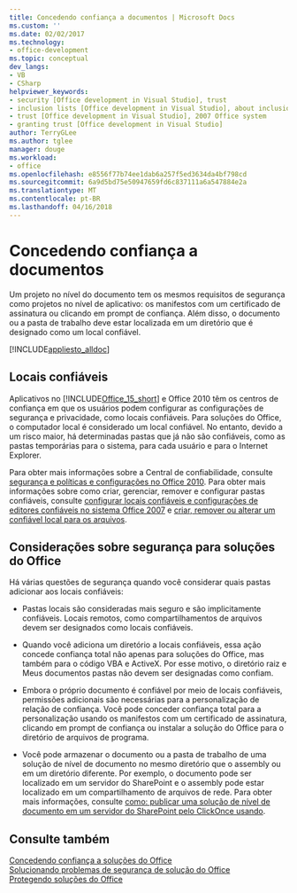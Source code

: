 ```yaml
---
title: Concedendo confiança a documentos | Microsoft Docs
ms.custom: ''
ms.date: 02/02/2017
ms.technology:
- office-development
ms.topic: conceptual
dev_langs:
- VB
- CSharp
helpviewer_keywords:
- security [Office development in Visual Studio], trust
- inclusion lists [Office development in Visual Studio], about inclusion lists
- trust [Office development in Visual Studio], 2007 Office system
- granting trust [Office development in Visual Studio]
author: TerryGLee
ms.author: tglee
manager: douge
ms.workload:
- office
ms.openlocfilehash: e8556f77b74ee1dab6a257f5ed3634da4bf798cd
ms.sourcegitcommit: 6a9d5bd75e50947659fd6c837111a6a547884e2a
ms.translationtype: MT
ms.contentlocale: pt-BR
ms.lasthandoff: 04/16/2018
---
```

# <a name="granting-trust-to-documents"></a>Concedendo confiança a documentos
  Um projeto no nível do documento tem os mesmos requisitos de segurança como projetos no nível de aplicativo: os manifestos com um certificado de assinatura ou clicando em prompt de confiança. Além disso, o documento ou a pasta de trabalho deve estar localizada em um diretório que é designado como um local confiável.  
  
 [!INCLUDE[appliesto_alldoc](../vsto/includes/appliesto-alldoc-md.md)]  
  
## <a name="trusted-locations"></a>Locais confiáveis  
 Aplicativos no [!INCLUDE[Office_15_short](../vsto/includes/office-15-short-md.md)] e Office 2010 têm os centros de confiança em que os usuários podem configurar as configurações de segurança e privacidade, como locais confiáveis. Para soluções do Office, o computador local é considerado um local confiável. No entanto, devido a um risco maior, há determinadas pastas que já não são confiáveis, como as pastas temporárias para o sistema, para cada usuário e para o Internet Explorer.  
  
 Para obter mais informações sobre a Central de confiabilidade, consulte [segurança e políticas e configurações no Office 2010](http://go.microsoft.com/fwlink/?LinkId=89202). Para obter mais informações sobre como criar, gerenciar, remover e configurar pastas confiáveis, consulte [configurar locais confiáveis e configurações de editores confiáveis no sistema Office 2007](http://go.microsoft.com/fwlink/?LinkId=89203) e [criar, remover ou alterar um confiável local para os arquivos](https://support.office.com/en-au/article/Create-remove-or-change-a-trusted-location-for-your-files-f5151879-25ea-4998-80a5-4208b3540a62).  
  
## <a name="security-considerations-for-office-solutions"></a>Considerações sobre segurança para soluções do Office  
 Há várias questões de segurança quando você considerar quais pastas adicionar aos locais confiáveis:  
  
-   Pastas locais são consideradas mais seguro e são implicitamente confiáveis. Locais remotos, como compartilhamentos de arquivos devem ser designados como locais confiáveis.  
  
-   Quando você adiciona um diretório a locais confiáveis, essa ação concede confiança total não apenas para soluções do Office, mas também para o código VBA e ActiveX. Por esse motivo, o diretório raiz e Meus documentos pastas não devem ser designadas como confiam.  
  
-   Embora o próprio documento é confiável por meio de locais confiáveis, permissões adicionais são necessárias para a personalização de relação de confiança. Você pode conceder confiança total para a personalização usando os manifestos com um certificado de assinatura, clicando em prompt de confiança ou instalar a solução do Office para o diretório de arquivos de programa.  
  
-   Você pode armazenar o documento ou a pasta de trabalho de uma solução de nível de documento no mesmo diretório que o assembly ou em um diretório diferente. Por exemplo, o documento pode ser localizado em um servidor do SharePoint e o assembly pode estar localizado em um compartilhamento de arquivos de rede. Para obter mais informações, consulte [como: publicar uma solução de nível de documento em um servidor do SharePoint pelo ClickOnce usando](http://msdn.microsoft.com/en-us/2408e809-fb78-42a1-9152-00afa1522e58).  
  
## <a name="see-also"></a>Consulte também  
 [Concedendo confiança a soluções do Office](../vsto/granting-trust-to-office-solutions.md)   
 [Solucionando problemas de segurança de solução do Office](../vsto/troubleshooting-office-solution-security.md)   
 [Protegendo soluções do Office](../vsto/securing-office-solutions.md)  
  
  